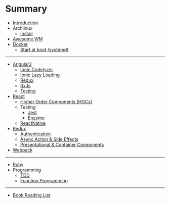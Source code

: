 # Summary

* [Introduction](README.md)
* Archlinux
  * [Install](archlinux/install.md)
* [Awesome WM](awesome-wm/README.md)
* [Docker](docker/README.md)
  * [Start at boot (systemd)](docker/start-at-boot.md)
---
* [Angular2](angular2/angular2.md)
  * [Ionic Codelyzer](angular2/codelyzer-ionic.md)
  * [Ionic Lazy Loading](angular2/ionic-lazy-loading.md)
  * [Redux](angular2/redux.md)
  * [RxJs](angular2/rxjs.md)
  * [Testing](angular2/testing.md)
* [React](react/react.md)
  * [Higher Order Components (HOCs)](react/hocs.md)
  * Testing
    * [Jest](react/testing/jest.md)
    * [Enzyme](react/testing/enzyme.md)
  * [ReactNative](react/react-native.md)
* [Redux](redux/README.md)
  * [Authentication](redux/authentication.md)
  * [Async Action & Side Effects](redux/async-actions-and-side-effects.md)
  * [Presentational & Container Components](redux/presentation-container-components.md)
* [Webpack](webpack/README.md)
---
* [Ruby](ruby/README.md)
* Programming
  * [TDD](programming/tdd.md)
  * [Function Programming](programming/functional-programming.md)
---
* [Book Reading List](book-reading-list.md)

